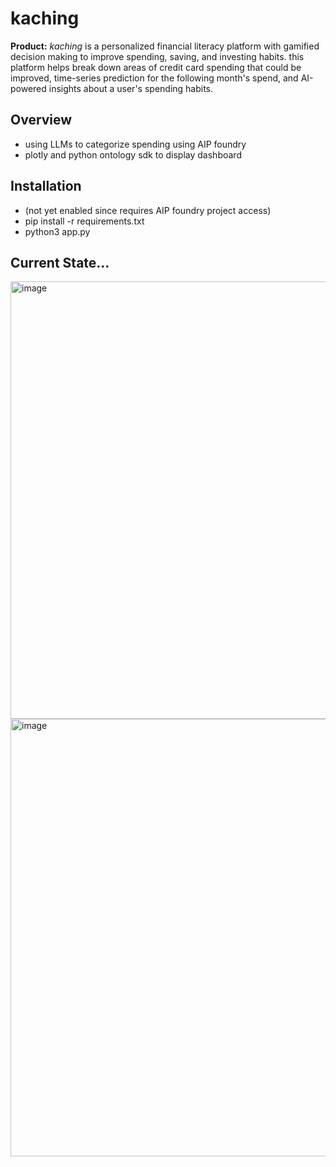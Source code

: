 # kaching

**Product:** *kaching* is a personalized financial literacy platform with gamified decision making to improve spending, saving, and investing habits. this platform helps break down areas of credit card spending that could be improved, time-series prediction for the following month's spend, and AI-powered insights about a user's spending habits.

## Overview
- using LLMs to categorize spending using AIP foundry
- plotly and python ontology sdk to display dashboard

## Installation
- (not yet enabled since requires AIP foundry project access)
- pip install -r requirements.txt
- python3 app.py


## Current State...
<img width="700" alt="image" src="https://github.com/user-attachments/assets/9692886c-2efe-471b-874c-8dbbaa9dcf2b" />
<img width="700" alt="image" src="https://github.com/user-attachments/assets/79c193fb-69c4-4fe5-af83-433661d77712" />

